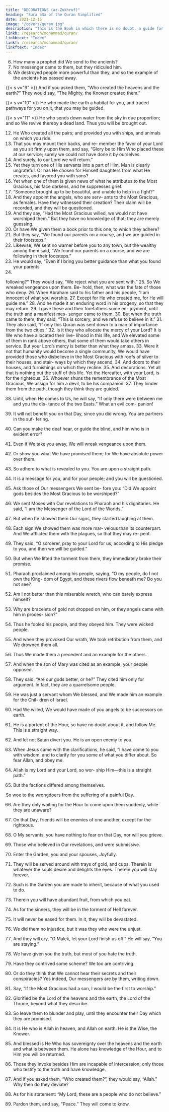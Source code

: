 ```yaml
---
title: "DECORATIONS (az-Zukhruf)"
heading: "Sura 43a of the Quran Simplified"
date: 2021-12-15
image: "/covers/quran.jpg"
description: "This is the Book in which there is no doubt, a guide for the righteous."
linkb: /research/mohammad/quran/
linkbtext: "Index"
linkf: /research/mohammad/quran/
linkftext: "Index"
---
```



<!-- 1. Ha,{{< s v="2" >}}  By
Meem.
the Book that makes things clear.
We made it an Arabic Quran, so that you
may understand.{{< s v="4" >}}  And it is with Us, in the Source Book, sub-
lime and wise.{{< s v="5" >}}  Shall We hold back the Reminder from you,
since you are a transgressing people? -->

6. How many a prophet did We send to the ancients?
7. No messenger came to them, but they ridiculed him.
8. We destroyed people more powerful than they, and so the example of the ancients has passed away.

{{< s v="9" >}}  And if you asked them, “Who created the heavens and the earth?” They would say, “The Mighty, the Knower created them.”

{{< s v="10" >}}  He who made the earth a habitat for you, and traced pathways for you on it, that you may be guided.

{{< s v="11" >}}  He who sends down water from the sky in due proportion; and so We revive thereby a
dead land. Thus you will be brought out.

12. He Who created all the pairs; and provided
you with ships, and animals on which you
ride.
13. That you may mount their backs, and re-
member the favor of your Lord as you sit
firmly upon them, and say, “Glory be to Him
Who placed these at our service; surely we
could not have done it by ourselves.
14. And
surely, to our Lord we will return.”
15. Yet they turn one of His servants into a part
of Him. Man is clearly ungrateful.
Or has He chosen for Himself daughters
from what He creates, and favored you with
sons?
17. Yet when one of them is given news of what
he attributes to the Most Gracious, his face
darkens, and he suppresses grief.
18. “Someone brought up to be beautiful, and
unable to help in a fight?”
19. And they appoint the angels, who are serv-
ants to the Most Gracious, as females. Have
they witnessed their creation? Their claim
will be recorded, and they will be questioned.
20. And they say, “Had the Most Gracious
willed, we would not have worshiped them.”
But they have no knowledge of that; they are
merely guessing.
21. Or have We given them a book prior to this
one, to which they adhere?
22. But they say, “We found our parents on a
course, and we are guided in their footsteps.”
23. Likewise, We sent no warner before you to
any town, but the wealthy among them said,
“We found our parents on a course, and we
are following in their footsteps.”
24. He would say, “Even if I bring you better
guidance than what you found your parents
16.
following?” They would say, “We reject what
you are sent with.”
25. So We wreaked vengeance upon them. Be-
hold, then, what was the fate of those who
deny.
26. When Abraham said to his father and his
people, “I am innocent of what you worship.
27. Except for He who created me, for He will
guide me.”
28. And he made it an enduring word in his
progeny, so that they may return.
29. I gave these and their forefathers some en-
joyment, until the truth and a manifest mes-
senger came to them.
30. But when the truth came to them, they
said, “This is sorcery, and we refuse to believe
in it.”
31. They also said, “If only this Quran was sent
down to a man of importance from the two
cities.”
32. Is it they who allocate the mercy of your
Lord? It is We who have allocated their live-
lihood in this life, and We elevated some of
them in rank above others, that some of them
would take others in service. But your Lord’s
mercy is better than what they amass.
33. Were it not that humanity would become a
single community, We would have provided
those who disbelieve in the Most Gracious
with roofs of silver to their houses, and stair-
ways by which they ascend.
34. And doors to their houses, and furnishings
on which they recline.
35. And decorations. Yet all that is nothing but
the stuff of this life. Yet the Hereafter, with
your Lord, is for the righteous.
36. Whoever shuns the remembrance of the
Most Gracious, We assign for him a devil, to
be his companion.
37. They hinder them from the path, though
they think they are guided.

38. Until, when He comes to Us, he will say, “If
only there were between me and you the dis-
tance of the two Easts.” What an evil com-
panion!
39. It will not benefit you on that Day, since
you did wrong. You are partners in the suf-
fering.
40. Can you make the deaf hear, or guide the
blind, and him who is in evident error?
41. Even if We take you away, We will wreak
vengeance upon them.
42. Or show you what We have promised
them; for We have absolute power over them.
43. So adhere to what is revealed to you. You
are upon a straight path.
44. It is a message for you, and for your people;
and you will be questioned.
45. Ask those of Our messengers We sent be-
fore you: “Did We appoint gods besides the
Most Gracious to be worshiped?”
46. We sent Moses with Our revelations to
Pharaoh and his dignitaries. He said, “I am
the Messenger of the Lord of the Worlds.”
47. But when he showed them Our signs, they
started laughing at them.
48. Each sign We showed them was more mar-
velous than its counterpart. And We afflicted
them with the plagues, so that they may re-
pent.
49. They said, “O sorcerer, pray to your Lord
for us, according to His pledge to you, and
then we will be guided.”
50. But when We lifted the torment from
them, they immediately broke their promise.
51. Pharaoh proclaimed among his people,
saying, “O my people, do I not own the King-
dom of Egypt, and these rivers flow beneath
me? Do you not see?
52. Am I not better than this miserable wretch,
who can barely express himself?
53. Why are bracelets of gold not dropped on
him, or they angels came with him in proces-
sion?”
54. Thus
he fooled his people, and they obeyed
him. They were wicked people.
55. And when they provoked Our wrath, We
took retribution from them, and We
drowned them all.
56. Thus We made them a precedent and an
example for the others.
57. And when the son of Mary was cited as an
example, your people opposed.
58. They said, “Are our gods better, or he?”
They cited him only for argument. In fact,
they are a quarrelsome people.
59. He was just a servant whom We blessed,
and We made him an example for the Chil-
dren of Israel.
60. Had We willed, We would have made of
you angels to be successors on earth.
61. He is a portent of the Hour, so have no
doubt about it, and follow Me. This is a
straight way.
62. And let not Satan divert you. He is an open
enemy to you.

63. When Jesus came with the clarifications, he said, “I have come to you with wisdom, and
to clarify for you some of what you differ about. So fear Allah, and obey me.

64. Allah is my Lord and your Lord, so wor-
ship Him—this is a straight path.”

65. But the factions differed among themselves. 

So woe to the wrongdoers from the suffering of a painful Day.

66. Are they only waiting for the Hour to come upon them suddenly, while they are unaware?

67. On that Day, friends will be enemies of one another, except for the righteous.
68. O My servants, you have nothing to fear on that Day, nor will you grieve.
69. Those who believed in Our revelations, and were submissive.
70. Enter the Garden, you and your spouses, Joyfully.

71. They will be served around with trays of gold, and cups. Therein is whatever the souls
desire and delights the eyes. Therein you will stay forever.

72. Such is the Garden you are made to inherit, because of what you used to do.
73. Therein you will have abundant fruit, from which you eat.

74. As for the sinners, they will be in the torment of Hell forever.

75. It will never be eased for them. In it, they will be devastated.
76. We did them no injustice, but it was they who were the unjust.
77. And they will cry, “O Malek, let your Lord finish us off.” He will say, “You are staying.”
78. We have given you the truth, but most of you hate the truth.
79. Have they contrived some scheme? We too are contriving.
80. Or do they think that We cannot hear their secrets and their conspiracies? Yes indeed,
Our messengers are by them, writing down.

81. Say, “If the Most Gracious had a son, I would be the first to worship.”
82. Glorified be the Lord of the heavens and the earth, the Lord of the Throne, beyond what they describe.
83. So leave them to blunder and play, until they encounter their Day which they are promised.
84. It is He who is Allah in heaven, and Allah on earth. He is the Wise, the Knower.
85. And blessed is He Who has sovereignty over the heavens and the earth and what is between them. He alone has knowledge of the Hour, and to Him you will be returned.
86. Those they invoke besides Him are incapable of intercession; only those who testify to the truth and have knowledge.
87. And if you asked them, “Who created them?”, they would say, “Allah.” Why then do they deviate?

88. As for his statement: “My Lord, these are a people who do not believe.”
89. Pardon them, and say, “Peace.” They will come to know.

